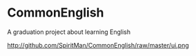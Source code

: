# CommonEnglish
A graduation project about learning English

http://github.com/SpiritMan/CommonEnglish/raw/master/ui.png